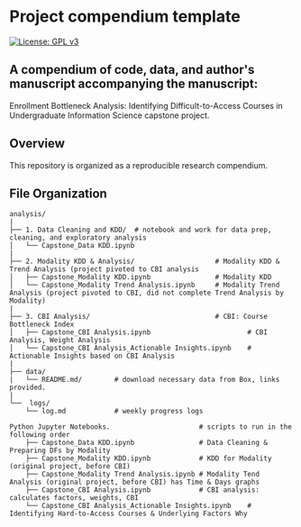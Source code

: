 # Project compendium template

[![License: GPL v3](https://img.shields.io/badge/License-GPLv3-blue.svg)](https://www.gnu.org/licenses/gpl-3.0)

## A compendium of code, data, and author's manuscript accompanying the manuscript:
Enrollment Bottleneck Analysis: Identifying Difficult-to-Access Courses in Undergraduate Information Science capstone project. 

## Overview
This repository is organized as a reproducible research compendium. 

## File Organization

    analysis/
    |
    ├── 1. Data Cleaning and KDD/  # notebook and work for data prep, cleaning, and exploratory analysis
    │   └── Capstone_Data KDD.ipynb
    |
    ├── 2. Modality KDD & Analysis/                    # Modality KDD & Trend Analysis (project pivoted to CBI analysis
    │   ├── Capstone_Modality KDD.ipynb                # Modality KDD
    │   └── Capstone_Modality Trend Analysis.ipynb     # Modality Trend Analysis (project pivoted to CBI, did not complete Trend Analysis by Modality)
    |
    ├── 3. CBI Analysis/                               # CBI: Course Bottleneck Index         
    │   ├── Capstone_CBI Analysis.ipynb                        # CBI Analysis, Weight Analysis
    │   └── Capstone_CBI Analysis_Actionable Insights.ipynb    # Actionable Insights based on CBI Analysis
    |
    ├── data/
    |   └── README.md/        # download necessary data from Box, links provided. 
    | 
    └──  logs/
        └── log.md            # weekly progress logs
    
    Python Jupyter Notebooks.                      # scripts to run in the following order 
        ├── Capstone_Data KDD.ipynb                # Data Cleaning & Preparing DFs by Modality
        ├── Capstone_Modality KDD.ipynb            # KDD for Modality (original project, before CBI)
        ├── Capstone_Modality Trend Analysis.ipynb # Modality Tend Analysis (original project, before CBI) has Time & Days graphs
        ├── Capstone_CBI Analysis.ipynb            # CBI analysis: calculates factors, weights, CBI
        └── Capstone_CBI Analysis_Actionable Insights.ipynb    # Identifying Hard-to-Access Courses & Underlying Factors Why

        

